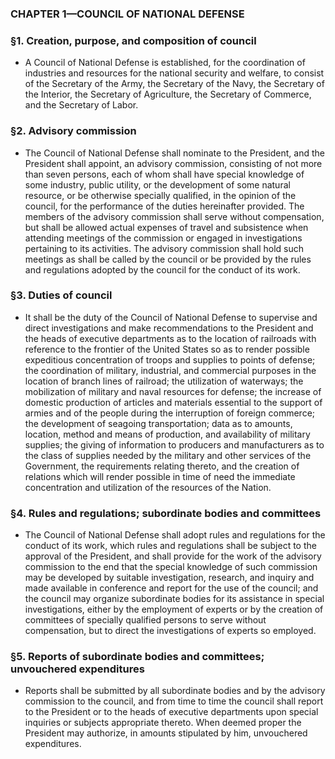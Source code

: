 ### **CHAPTER 1—COUNCIL OF NATIONAL DEFENSE**

### §1. Creation, purpose, and composition of council
* A Council of National Defense is established, for the coordination of industries and resources for the national security and welfare, to consist of the Secretary of the Army, the Secretary of the Navy, the Secretary of the Interior, the Secretary of Agriculture, the Secretary of Commerce, and the Secretary of Labor.

### §2. Advisory commission
* The Council of National Defense shall nominate to the President, and the President shall appoint, an advisory commission, consisting of not more than seven persons, each of whom shall have special knowledge of some industry, public utility, or the development of some natural resource, or be otherwise specially qualified, in the opinion of the council, for the performance of the duties hereinafter provided. The members of the advisory commission shall serve without compensation, but shall be allowed actual expenses of travel and subsistence when attending meetings of the commission or engaged in investigations pertaining to its activities. The advisory commission shall hold such meetings as shall be called by the council or be provided by the rules and regulations adopted by the council for the conduct of its work.

### §3. Duties of council
* It shall be the duty of the Council of National Defense to supervise and direct investigations and make recommendations to the President and the heads of executive departments as to the location of railroads with reference to the frontier of the United States so as to render possible expeditious concentration of troops and supplies to points of defense; the coordination of military, industrial, and commercial purposes in the location of branch lines of railroad; the utilization of waterways; the mobilization of military and naval resources for defense; the increase of domestic production of articles and materials essential to the support of armies and of the people during the interruption of foreign commerce; the development of seagoing transportation; data as to amounts, location, method and means of production, and availability of military supplies; the giving of information to producers and manufacturers as to the class of supplies needed by the military and other services of the Government, the requirements relating thereto, and the creation of relations which will render possible in time of need the immediate concentration and utilization of the resources of the Nation.

### §4. Rules and regulations; subordinate bodies and committees
* The Council of National Defense shall adopt rules and regulations for the conduct of its work, which rules and regulations shall be subject to the approval of the President, and shall provide for the work of the advisory commission to the end that the special knowledge of such commission may be developed by suitable investigation, research, and inquiry and made available in conference and report for the use of the council; and the council may organize subordinate bodies for its assistance in special investigations, either by the employment of experts or by the creation of committees of specially qualified persons to serve without compensation, but to direct the investigations of experts so employed.

### §5. Reports of subordinate bodies and committees; unvouchered expenditures
* Reports shall be submitted by all subordinate bodies and by the advisory commission to the council, and from time to time the council shall report to the President or to the heads of executive departments upon special inquiries or subjects appropriate thereto. When deemed proper the President may authorize, in amounts stipulated by him, unvouchered expenditures.